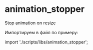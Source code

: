 # animation_stopper
Stop animation on resize

Импортируем в файл по примеру:

import './scripts/libs/animation_stopper';
